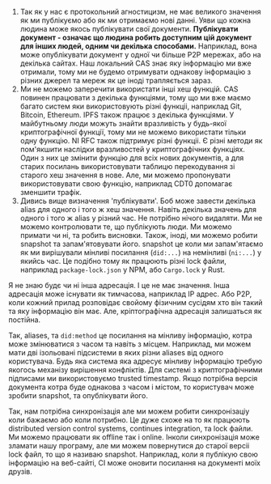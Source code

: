 1. Так як у нас є протокольний агностицизм, не має великого значення як ми публікуємо або як ми отримаємо нові данні. Уяви що кожна людина може якось публікувати свої документи. **Публікувати документ - означає що людина робить доступним цій документ для інших людей, одним чи декілька способами.** Наприклад, вона може опублікувати документ у одної чи більше P2P мережах, або на декілька сайтах. Наш локальний CAS знає яку інформацію ми вже отримали, тому ми не будемо отримувати однакову інформацію з різних джерел та мереж як це іноді трапляється зараз.
2. Ми не можемо заперечити використати інші хеш функцій. CAS повинен працювати з декілька функціями, тому що ми вже маємо багато систем яки використовують різні функціі, наприклад Git, Bitcoin, Ethereum. IPFS також працює з декілька функціями. У майбутньому люди можуть знайти вразливість у будь-якої криптографічної функції, тому ми не можемо використати тільки одну функцію. NI RFC також підтримує різні функціі. Є різні методи як пом'якшити наслідки вразливостей у криптографічних функціях. Один з них це змінити функцію для всіх нових документів, а для старих посилань використовувати таблицю перекодування зі старого хеш значення в нове. Але, ми можемо пропонувати використовувати свою функцію, наприклад CDT0 допомагає зменшити трафік.
3. Дивись вище визначення 'публікувати'. Боб може завести декілька alias для одного і того ж хеш значення. Навіть декілька значень для одного і того ж alias у різний час. Не потрібно нічого видаляти. Ми не можемо контролювати те, що публікують люди. Ми можемо примати чи ні, та робить висновки. Також, іноді, ми можемо робити snapshot та запам'ятовувати його. snapshot це коли ми запам'ятаємо як ми вирішували мінливі посилання (`did:...`) на немінливі (`ni:...`) у якийсь час. Це подібно тому як працюють різні lock файли, наприклад `package-lock.json` у NPM, або `Cargo.lock` у Rust.

Я не знаю будє чи ні інша адресація. І це не має значення. Інша адресація може існувати як тимчасова, наприклад IP адрес. Або P2P, коли кожний прилад розповідає свойому фізичним сусідям хто він такий та яку інформацію він має. Але, кріптографічна адресація залишаться як постійна. 

Так, aliases, та `did:method` це посилання на мінливу інформацію, котра може змінюватися з часом та навіть з місцем. Наприклад, ми можем мати дві ізольовані підсистеми в яких різни aliases від одного користувача. Будь яка система яка адресує мінливу інформацію требую якогось механізу вирішення конфліктів. Для системі з криптографічними підписами ми використовуємо trusted timestamp. Якщо потрібна версія документа котра буде однакова з часом і містом, то користувач може зробити snapshot, та опублікувати його.

Так, нам потрібна синхронізація але ми можем робити синхронізаціу коли бажаємо або коли потрибно. Це дуже схоже на то як працюють distributed version control systems, continues integration, та lock файли. Ми можемо працювати як offline так і online. Інколи синхронізація може зламати нашу програму, але ми можем повернутися до старої версіі lock файл, то що я називаю snapshot. Наприклад, коли я публікую свою інформацію на веб-сайті, CI може оновити посилання на документі моїх друзів.
